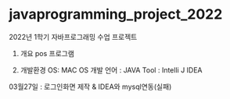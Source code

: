 # javaprogramming_project_2022
2022년 1학기 자바프로그래밍 수업 프로젝트
1. 개요
pos 프로그램

2. 개발환경
OS: MAC OS
개발 언어 : JAVA
Tool : Intelli J IDEA

03월27일 : 로그인화면 제작 & IDEA와 mysql연동(실패)
